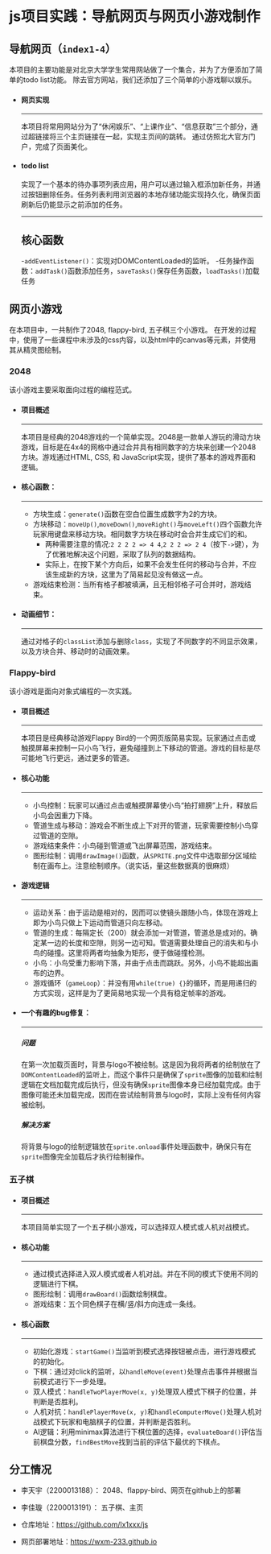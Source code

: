 # js项目实践：导航网页与网页小游戏制作

## 导航网页（`index1-4`）

本项目的主要功能是对北京大学学生常用网站做了一个集合，并为了方便添加了简单的todo list功能。
除去官方网站，我们还添加了三个简单的小游戏聊以娱乐。

- #### 网页实现
    --- 
    本项目将常用网站分为了“休闲娱乐”、“上课作业”、“信息获取”三个部分，通过超链接将三个主页链接在一起，实现主页间的跳转。
    通过仿照北大官方门户，完成了页面美化。
- #### todo list

    实现了一个基本的待办事项列表应用，用户可以通过输入框添加新任务，并通过按钮删除任务。任务列表利用浏览器的本地存储功能实现持久化，确保页面刷新后仍能显示之前添加的任务。

    ---
    核心函数
    ---
    -`addEventListener()`：实现对DOMContentLoaded的监听。
    -任务操作函数：`addTask()`函数添加任务，`saveTasks()`保存任务函数，`loadTasks()`加载任务


## 网页小游戏

在本项目中，一共制作了2048, flappy-bird, 五子棋三个小游戏。
在开发的过程中，使用了一些课程中未涉及的css内容，以及html中的canvas等元素，并使用其从精灵图绘制。

### 2048

该小游戏主要采取面向过程的编程范式。

- #### 项目概述
    ---
    本项目是经典的2048游戏的一个简单实现。2048是一款单人游玩的滑动方块游戏，目标是在4x4的网格中通过合并具有相同数字的方块来创建一个2048方块。游戏通过HTML, CSS, 和 JavaScript实现，提供了基本的游戏界面和逻辑。

- #### 核心函数：
    ---
    - 方块生成：`generate()`函数在空白位置生成数字为2的方块。
    - 方块移动：`moveUp()`,`moveDown()`,`moveRight()`与`moveLeft()`四个函数允许玩家用键盘来移动方块。相同数字方块在移动时会合并生成它们的和。
        - 两种需要注意的情况:`2 2 2 2 => 4 4`,`2 2 2 => 2 4`（按下`->`键），为了优雅地解决这个问题，采取了队列的数据结构。
        - 实际上，在按下某个方向后，如果不会发生任何的移动与合并，不应该生成新的方块，这里为了简易起见没有做这一点。
    - 游戏结束检测：当所有格子都被填满，且无相邻格子可合并时，游戏结束。

- #### 动画细节：
    ---
    通过对格子的`classList`添加与删除`class`，实现了不同数字的不同显示效果，以及方块合并、移动时的动画效果。

### Flappy-bird

该小游戏是面向对象式编程的一次实践。

- #### 项目概述
    ---
    本项目是经典移动游戏Flappy Bird的一个网页版简易实现。玩家通过点击或触摸屏幕来控制一只小鸟飞行，避免碰撞到上下移动的管道。游戏的目标是尽可能地飞行更远，通过更多的管道。

- #### 核心功能
    ---
    - 小鸟控制：玩家可以通过点击或触摸屏幕使小鸟“拍打翅膀”上升，释放后小鸟会因重力下降。
    - 管道生成与移动：游戏会不断生成上下对开的管道，玩家需要控制小鸟穿过管道的空隙。
    - 游戏结束条件：小鸟碰到管道或飞出屏幕范围，游戏结束。
    - 图形绘制：调用`drawImage()`函数，从`SPRITE.png`文件中选取部分区域绘制在画布上。注意绘制顺序。（说实话，量这些数据真的很麻烦）

- #### 游戏逻辑
    ---
    - 运动关系：由于运动是相对的，因而可以使镜头跟随小鸟，体现在游戏上即为小鸟只做上下运动而管道只向左移动。
    - 管道的生成：每隔定长（200）就会添加一对管道，管道总是成对的。确定某一边的长度和空隙，则另一边可知。管道需要处理自己的消失和与小鸟的碰撞。这里将两者均抽象为矩形，便于做碰撞检测。
    - 小鸟：小鸟受重力影响下落，并由于点击而跳跃。另外，小鸟不能超出画布的边界。
    - 游戏循环（`gameLoop`）：并没有用`while(true) {}`的循环，而是用递归的方式实现，这样是为了更简易地实现一个具有稳定帧率的游戏。

- #### 一个有趣的bug修复：
    ---
    ##### 问题
    在第一次加载页面时，背景与logo不被绘制。这是因为我将两者的绘制放在了`DOMContentLoaded`的监听上，而这个事件只是确保了`sprite`图像的加载和绘制逻辑在文档加载完成后执行，但没有确保`sprite`图像本身已经加载完成。由于图像可能还未加载完成，因而在尝试绘制背景与logo时，实际上没有任何内容被绘制。
    ##### 解决方案
    将背景与logo的绘制逻辑放在`sprite.onload`事件处理函数中，确保只有在`sprite`图像完全加载后才执行绘制操作。

### 五子棋

- #### 项目概述
    ---
    本项目简单实现了一个五子棋小游戏，可以选择双人模式或人机对战模式。

- #### 核心功能 
    ---
    - 通过模式选择进入双人模式或者人机对战。并在不同的模式下使用不同的逻辑进行下棋。
    - 图形绘制：调用`drawBoard()`函数绘制棋盘。
    - 游戏结束：五个同色棋子在横/竖/斜方向连成一条线。

- #### 核心函数
    ---
    - 初始化游戏：`startGame()`当监听到模式选择按钮被点击，进行游戏模式的初始化。
    - 下棋：通过对click的监听，以`handleMove(event)`处理点击事件并根据当前模式进行下一步处理。
    - 双人模式：`handleTwoPlayerMove(x, y)`处理双人模式下棋子的位置，并判断是否胜利。
    - 人机对抗：`handlePlayerMove(x, y)`和`handleComputerMove()`处理人机对战模式下玩家和电脑棋子的位置，并判断是否胜利。
    - AI逻辑：利用minimax算法进行下棋位置的选择，`evaluateBoard()`评估当前棋盘分数，`findBestMove`找到当前的评估下最优的下棋点。

## 分工情况

- 李天宇（2200013188）： 2048、flappy-bird、网页在github上的部署
- 李佳璇（2200013191）： 五子棋、主页

- 仓库地址：https://github.com/lx1xxx/js
- 网页部署地址：https://wxm-233.github.io